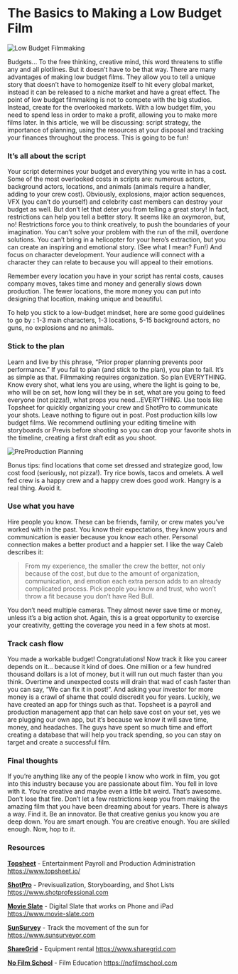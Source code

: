 # The Basics to Making a Low Budget Film

![Low Budget Filmmaking](https://user-images.githubusercontent.com/33143626/65919059-23630b00-e390-11e9-8342-f6c581efc13c.jpg "Low Budget Filmmaking")


Budgets... To the free thinking, creative mind, this word threatens to stifle any and all plotlines. But it doesn’t have to be that way. There are many advantages of making low budget films. They allow you to tell a unique story that doesn’t have to homogenize itself to hit every global market, instead it can be released to a niche market and have a great effect. The point of low budget filmmaking is not to compete with the big studios. Instead, create for the overlooked markets.  With a low budget film, you need to spend less in order to make a profit, allowing you to make more films later. In this article, we will be discussing: script strategy, the importance of planning, using the resources at your disposal and tracking your finances throughout the process. This is going to be fun!

### It’s all about the script
Your script determines your budget and everything you write in has a cost. Some of the most overlooked costs in scripts are: numerous actors, background actors, locations, and animals (animals require a handler, adding to your crew cost). Obviously, explosions, major action sequences, VFX (you can’t do yourself) and celebrity cast members can destroy your budget as well. But don’t let that deter you from telling a great story! In fact, restrictions can help you tell a better story. It seems like an oxymoron, but, no! Restrictions force you to think creatively, to push the boundaries of your imagination. You can’t solve your problem with the run of the mill, overdone solutions. You can’t bring in a helicopter for your hero’s extraction, but you can create  an inspiring and emotional story. (See what I mean? Fun!) And focus on character development. Your audience will connect with a character they can relate to because you will appeal to their emotions.

Remember every location you have in your script has rental costs, causes company moves, takes time and money and generally slows down production. The fewer locations, the more money you can put into designing that location, making unique and beautiful.

To help you stick to a low-budget mindset, here are some good guidelines to go by : 1-3 main characters, 1-3 locations, 5-15 background actors, no guns, no explosions and no animals.

### Stick to the plan
Learn and live by this phrase, “Prior proper planning prevents poor performance.” If you fail to plan (and stick to the plan), you plan to fail. It’s as simple as that. Filmmaking requires organization. So plan EVERYTHING. Know every shot, what lens you are using, where the light is going to be, who will be on set, how long will they be in set, what are you going to feed everyone (not pizza!), what props you need...EVERYTHING. Use tools like Topsheet for quickly organizing your crew and ShotPro to communicate your shots. Leave nothing to figure out in post. Post production kills low budget films. We recommend outlining your editing timeline with storyboards or Previs before shooting so you can drop your favorite shots in the timeline, creating a first draft edit as you shoot. 


![PreProduction Planning](https://user-images.githubusercontent.com/33143626/65919338-ddf30d80-e390-11e9-87a6-d2467740a5e7.jpg "Pre Production Planning")


Bonus tips: find locations that come set dressed and strategize good, low cost food (seriously, not pizza!). Try rice bowls, tacos and omelets. A well fed crew is a happy crew and a happy crew does good work. Hangry is a real thing. Avoid it.

### Use what you have
Hire people you know. These can be friends, family, or crew mates you’ve worked with in the past. You know their expectations, they know yours and communication is easier because you know each other. Personal connection makes a better product and a happier set. I like the way Caleb describes it: 

> From my experience, the smaller the crew the better, not only because of the cost, but due to the amount of organization, communication, and emotion each extra person adds to an already complicated process. Pick people you know and trust, who won’t throw a fit because you don’t have Red Bull.

You don’t need multiple cameras. They almost never save time or money, unless it’s a big action shot. Again, this is a great opportunity to exercise your creativity, getting the coverage you need in a few shots at most.

### Track cash flow 
You made a workable budget! Congratulations! Now track it like you career depends on it… because it kind of does. One million or a few hundred thousand dollars is a lot of money, but it will run out much faster than you think. Overtime and unexpected costs will drain that wad of cash faster than you can say, “We can fix it in post!”. And asking your investor for more money is a crawl of shame that could discredit you for years. Luckily, we have created an app for things such as that. Topsheet is a payroll and production management app that can help save cost on your set, yes we are plugging our own app, but it’s because we know it will save time, money, and headaches. The guys have spent so much time and effort creating a database that will help you track spending, so you can stay on target and create a successful film.

### Final thoughts
If you’re anything like any of the people I know who work in film, you got into this industry because you are passionate about film. You fell in love with it. You’re creative and maybe even a little bit weird. That’s awesome. Don’t lose that fire. Don’t let a few restrictions keep you from making the amazing film that you have been dreaming about for years. There is always a way. Find it. Be an innovator. Be that creative genius you know you are deep down. You are smart enough. You are creative enough. You are skilled enough. Now, hop to it.

### Resources
**[Topsheet](https://www.topsheet.io/)** - Entertainment Payroll and Production Administration
<https://www.topsheet.io/>

**[ShotPro](https://www.shotprofessional.com)** - Previsualization, Storyboarding, and Shot Lists
<https://www.shotprofessional.com>

**[Movie Slate](https://www.movie-slate.com)** - Digital Slate that works on Phone and iPad
<https://www.movie-slate.com>

**[SunSurvey](https://www.sunsurveyor.com)** - Track the movement of the sun for
<https://www.sunsurveyor.com>

**[ShareGrid](https://www.sharegrid.com)** - Equipment rental 
<https://www.sharegrid.com>

**[No Film School](https://nofilmschool.com)** - Film Education
<https://nofilmschool.com>

